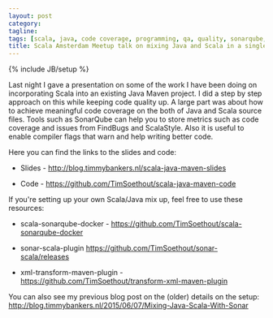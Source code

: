 ```yaml
---
layout: post
category:
tagline:
tags: [scala, java, code coverage, programming, qa, quality, sonarqube, sonar, maven, multi-module, scoverage, scalastyle]
title: Scala Amsterdam Meetup talk on mixing Java and Scala in a single module
---
```

{% include JB/setup %}

Last night I gave a presentation on some of the work I have been doing on incorporating Scala into an existing Java Maven project. I did a step by step approach on this while keeping code quality up. A large part was about how to achieve meaningful code coverage on the both of Java and Scala source files.
Tools such as SonarQube can help you to store metrics such as code coverage and issues from FindBugs and ScalaStyle.
Also it is useful to enable compiler flags that warn and help writing better code.

Here you can find the links to the slides and code:

- Slides - http://blog.timmybankers.nl/scala-java-maven-slides

- Code - https://github.com/TimSoethout/scala-java-maven-code

If you're setting up your own Scala/Java mix up, feel free to use these resources:

- scala-sonarqube-docker - https://github.com/TimSoethout/scala-sonarqube-docker

- sonar-scala-plugin https://github.com/TimSoethout/sonar-scala/releases

- xml-transform-maven-plugin - https://github.com/TimSoethout/transform-xml-maven-plugin

You can also see my previous blog post on the (older) details on the setup: http://blog.timmybankers.nl/2015/06/07/Mixing-Java-Scala-With-Sonar
